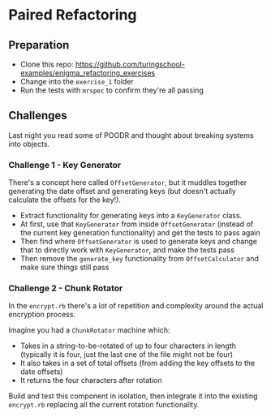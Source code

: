 # Paired Refactoring

## Preparation

* Clone this repo: https://github.com/turingschool-examples/enigma_refactoring_exercises
* Change into the `exercise_1` folder
* Run the tests with `mrspec` to confirm they're all passing

## Challenges

Last night you read some of POODR and thought about breaking systems into objects.

### Challenge 1 - Key Generator

There's a concept here called `OffsetGenerator`, but it muddles together generating the date offset and generating keys (but doesn't actually calculate the offsets for the key!).

* Extract functionality for generating keys into a `KeyGenerator` class.
* At first, use that `KeyGenerator` from inside `OffsetGenerator` (instead of the current key generation functionality) and get the tests to pass again
* Then find where `OffsetGenerator` is used to generate keys and change that to directly work with `KeyGenerator`, and make the tests pass
* Then remove the `generate_key` functionality from `OffsetCalculator` and make sure things still pass

### Challenge 2 - Chunk Rotator

In the `encrypt.rb` there's a lot of repetition and complexity around the actual encryption process.

Imagine you had a `ChunkRotator` machine which:

* Takes in a string-to-be-rotated of up to four characters in length (typically it is four, just the last one of the file might not be four)
* It also takes in a set of total offsets (from adding the key offsets to the date offsets)
* It returns the four characters after rotation

Build and test this component in isolation, then integrate it into the existing `encrypt.rb` replacing all the current rotation functionality.
